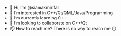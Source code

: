 - 👋 Hi, I’m @siamakmirifar
- 👀 I’m interested in C++/Qt/QML/Java/Programming
- 🌱 I’m currently learning C++
- 💞️ I’m looking to collaborate on C++/Qt
- 📫 How to reach me? There is no way to reach me 😶
